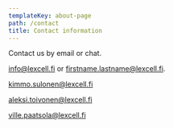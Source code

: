 ```yaml
---
templateKey: about-page
path: /contact
title: Contact information
---
```

Contact us by email or chat.

<a href="mailto:info@lexcell.fi" class="email-link">info@lexcell.fi</a> or firstname.lastname@lexcell.fi.

<a href="mailto:kimmo.sulonen@lexcell.fi" class="email-link">kimmo.sulonen@lexcell.fi</a>

<a href="mailto:aleksi.toivonen@lexcell.fi" class="email-link">aleksi.toivonen@lexcell.fi</a>

<a href="mailto:ville.paatsola@lexcell.fi" class="email-link">ville.paatsola@lexcell.fi</a>
